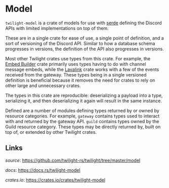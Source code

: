 # Model

`twilight-model` is a crate of models for use with [serde] defining the Discord
APIs with limited implementations on top of them.

These are in a single crate for ease of use, a single point of definition,
and a sort of versioning of the Discord API. Similar to how a database
schema progresses in versions, the definition of the API also progresses in
versions.

Most other Twilight crates use types from this crate. For example, the
[Embed Builder] crate primarily uses types having to do with channel message
embeds, while the [Lavalink] crate works with a few of the events received from
the gateway. These types being in a single versioned definition is beneficial
because it removes the need for crates to rely on other large and unnecessary
crates.

The types in this crate are reproducible: deserializing a payload into a
type, serializing it, and then deserializing it again will result in the same
instance.

Defined are a number of modules defining types returned by or owned by
resource categories. For example, `gateway` contains types used to interact with
and returned by the gateway API. `guild` contains types owned by the Guild
resource category. These types may be directly returned by, built on top of,
or extended by other Twilight crates.

## Links

*source*: <https://github.com/twilight-rs/twilight/tree/master/model>

*docs*: <https://docs.rs/twilight-model>

*crates.io*: <https://crates.io/crates/twilight-model>

[Embed Builder]: ./section_7_first_party/section_1_embed_builder.md
[Lavalink]: ./section_7_first_party/section_2_lavalink.md
[serde]: https://serde.rs/
